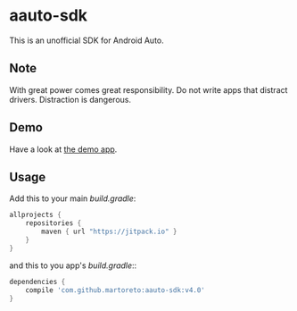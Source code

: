 # aauto-sdk

This is an unofficial SDK for Android Auto.

## Note

With great power comes great responsibility.
Do not write apps that distract drivers.
Distraction is dangerous.

## Demo

Have a look at [the demo app](https://github.com/martoreto/aauto-sdk-demo).

## Usage

Add this to your main _build.gradle_:
```gradle
allprojects {
    repositories {
        maven { url "https://jitpack.io" }
    }
}
```

and this to you app's _build.gradle_::

```gradle
dependencies {
    compile 'com.github.martoreto:aauto-sdk:v4.0'
}
```
